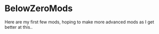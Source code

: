 # BelowZeroMods
Here are my first few mods, hoping to make more advanced mods as I get better at this..
